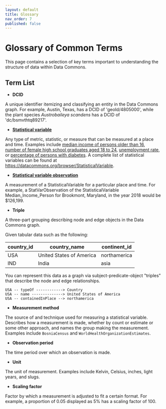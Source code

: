 ```yaml
---
layout: default
title: Glossary
nav_order: 7
published: false
---
```

# Glossary of Common Terms

This page contains a selection of key terms important to understanding the structure of data within Data Commons.

## Term List

- **DCID**

A unique identifier itemizing and classifying an entity in the Data Commons graph. For example, Austin, Texas, has a DCID of 'geoId/4805000', while the plant species _Austrobaileya scandens_ has a DCID of 'dc/bsmvthtq89217'.

- **[Statistical variable](https://datacommons.org/browser/StatisticalVariable)**

Any type of metric, statistic, or measure that can be measured at a place and time. Examples include [median income of persons older than 16](https://datacommons.org/browser/Median_Income_Person_16OrMoreYears), [number of female high school graduates aged 18 to 24](https://datacommons.org/browser/Count_Person_18To24Years_EducationalAttainmentHighSchoolGraduateIncludesEquivalency_Female), [unemployment rate](https://browser.datacommons.org/browser/UnemploymentRate_Person), or [percentage of persons with diabetes](https://browser.datacommons.org/browser/Percent_Person_WithDiabetes). A complete list of statistical variables can be found at <https://datacommons.org/browser/StatisticalVariable>.

- **[Statistical variable observation](https://datacommons.org/browser/StatVarObservation)**

A measurement of a StatisticalVariable for a particular place and time. For example, a StatVarObservation of the StatisticalVariable Median_Income_Person for Brookmont, Maryland, in the year 2018 would be $126,199.

- **Triple**

A three-part grouping describing node and edge objects in the Data Commons graph.

Given tabular data such as the following:

|country_id  |  country_name	         |  continent_id|
|-------|--------|---------|
|USA	     |  United States of America |  northamerica|
|IND	     |  India                    |	        asia|

You can represent this data as a graph via subject-predicate-object "triples" that describe the node and edge relationships.
```
USA -- typeOf ------------> Country
USA -- name --------------> United States of America
USA -- containedInPlace --> northamerica
```

- **Measurement method**

The source of and technique used for measuring a statistical variable. Describes how a measurement is made, whether by count or estimate or some other approach, and names the group making the measurement. Examples include `BosniaCensus` and `WorldHealthOrganizationEstimates`.

- **Observation period**

The time period over which an observation is made.

- **Unit**

The unit of measurement. Examples include Kelvin, Celsius, inches, light years, and slugs.

- **Scaling factor**

Factor by which a measurement is adjusted to fit a certain format. For example, a proportion of 0.05 displayed as 5% has a scaling factor of 100.